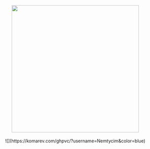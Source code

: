 

<h2 align="center">
 <a href="https://discord.com/users/952214954931544164"><img  width="400px" src="https://lanyard.kyrie25.me/api/952214954931544164?decoration=true&useDisplayName=true&animationDuration=2s&waveColor=053B50&imgStyle=square&imgBorderRadius=16px&bg=DD272700&idleMessage=İsmet+Pasham+where+is+islands"></a>
 </h2>

<center>
 ![](https://komarev.com/ghpvc/?username=Nemtycim&color=blue)</center>

